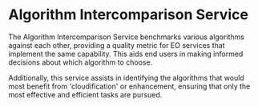# Algorithm Intercomparison Service

The Algorithm Intercomparison Service benchmarks various algorithms against each other, providing a quality metric for
EO services that implement the same capability. This aids end users in making informed decisions about which algorithm
to choose.

Additionally, this service assists in identifying the algorithms that would most benefit from 'cloudification' or enhancement, ensuring that
only the most effective and efficient tasks are pursued.
